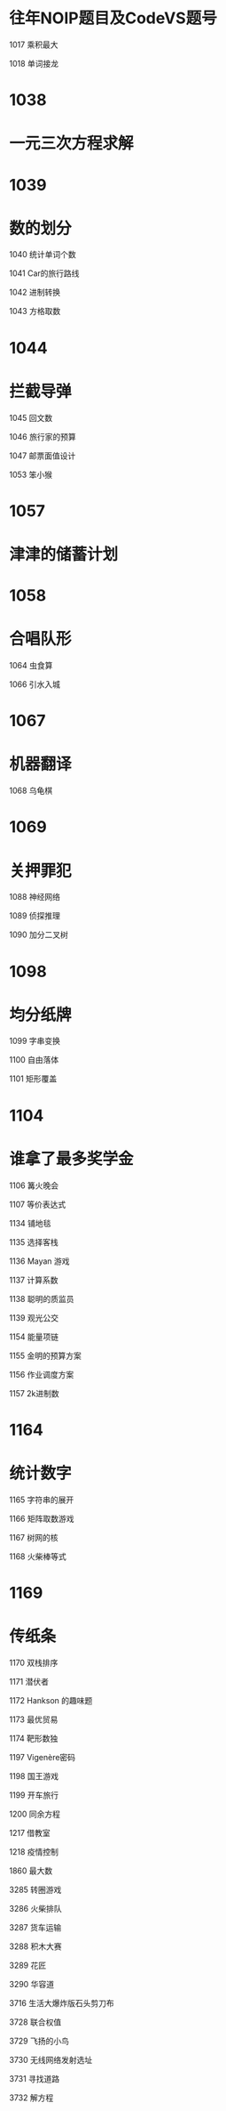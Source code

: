# 往年NOIP题目及CodeVS题号

1017
乘积最大

1018
单词接龙

# 1038
# 一元三次方程求解

# 1039
# 数的划分

1040
统计单词个数

1041
Car的旅行路线

1042
进制转换

1043
方格取数

# 1044
# 拦截导弹

1045
回文数

1046
旅行家的预算

1047
邮票面值设计

1053
笨小猴

# 1057
# 津津的储蓄计划

# 1058
# 合唱队形

1064
虫食算

1066
引水入城

# 1067
# 机器翻译

1068
乌龟棋

# 1069
# 关押罪犯

1088
神经网络

1089
侦探推理

1090
加分二叉树

# 1098
# 均分纸牌

1099
字串变换

1100
自由落体

1101
矩形覆盖

# 1104
# 谁拿了最多奖学金

1106
篝火晚会

1107
等价表达式

1134
铺地毯

1135
选择客栈

1136
Mayan 游戏

1137
计算系数

1138
聪明的质监员

1139
观光公交

1154
能量项链

1155
金明的预算方案

1156
作业调度方案

1157
2k进制数

# 1164
# 统计数字

1165
字符串的展开

1166
矩阵取数游戏

1167
树网的核

1168
火柴棒等式

# 1169
# 传纸条

1170
双栈排序

1171
潜伏者

1172
Hankson 的趣味题

1173
最优贸易

1174
靶形数独

1197
Vigenère密码

1198
国王游戏

1199
开车旅行

1200
同余方程

1217
借教室

1218
疫情控制

1860
最大数

3285
转圈游戏

3286
火柴排队

3287
货车运输

3288
积木大赛

3289
花匠

3290
华容道

3716
生活大爆炸版石头剪刀布

3728
联合权值

3729
飞扬的小鸟

3730
无线网络发射选址

3731
寻找道路

3732
解方程



